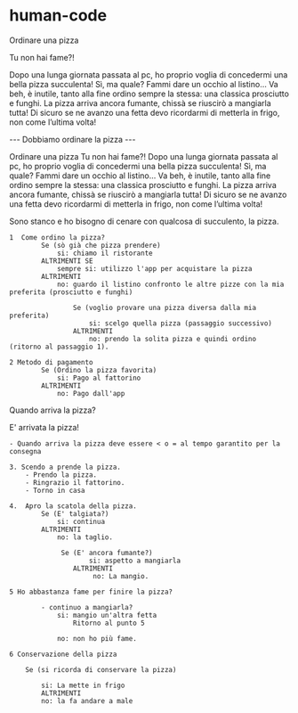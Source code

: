# human-code

Ordinare una pizza

Tu non hai fame?!

Dopo una lunga giornata passata al pc, ho proprio voglia di concedermi una bella pizza succulenta! Sì, ma quale? Fammi dare un occhio al listino… Va beh, è inutile, tanto alla fine ordino sempre la stessa: una classica prosciutto e funghi. La pizza arriva ancora fumante, chissà se riuscirò a mangiarla tutta!
Di sicuro se ne avanzo una fetta devo ricordarmi di metterla in frigo, non come l’ultima volta!


--- Dobbiamo ordinare la pizza ---

Ordinare una pizza
Tu non hai fame?!
Dopo una lunga giornata passata al pc, ho proprio voglia di concedermi una bella pizza succulenta! 
Sì, ma quale? Fammi dare un occhio al listino… Va beh, è inutile, tanto alla fine ordino sempre la stessa: una classica prosciutto e funghi. 
La pizza arriva ancora fumante, chissà se riuscirò a mangiarla tutta!
Di sicuro se ne avanzo una fetta devo ricordarmi di metterla in frigo, non come l’ultima volta! 


Sono stanco e ho bisogno di cenare con qualcosa di succulento, la pizza.

    1  Come ordino la pizza? 
            Se (sò già che pizza prendere)
                si: chiamo il ristorante
            ALTRIMENTI SE 
                sempre si: utilizzo l'app per acquistare la pizza
            ALTRIMENTI
                no: guardo il listino confronto le altre pizze con la mia preferita (prosciutto e funghi)

                    Se (voglio provare una pizza diversa dalla mia preferita)
                        si: scelgo quella pizza (passaggio successivo)
                    ALTRIMENTI
                        no: prendo la solita pizza e quindi ordino (ritorno al passaggio 1).

    2 Metodo di pagamento
            Se (Ordino la pizza favorita)
                si: Pago al fattorino 
            ALTRIMENTI
                no: Pago dall'app
                
Quando arriva la pizza?

E' arrivata la pizza! 

    - Quando arriva la pizza deve essere < o = al tempo garantito per la consegna

    3. Scendo a prende la pizza.
        - Prendo la pizza.
        - Ringrazio il fattorino.
        - Torno in casa

    4.  Apro la scatola della pizza. 
            Se (E' talgiata?)
                si: continua
            ALTRIMENTI  
                no: la taglio.

                 Se (E' ancora fumante?)
                        si: aspetto a mangiarla
                    ALTRIMENTI 
                         no: La mangio. 

    5 Ho abbastanza fame per finire la pizza?

            - continuo a mangiarla?
                si: mangio un'altra fetta
                    Ritorno al punto 5

                no: non ho più fame.

    6 Conservazione della pizza

        Se (si ricorda di conservare la pizza)

            si: La mette in frigo 
            ALTRIMENTI
            no: la fa andare a male

